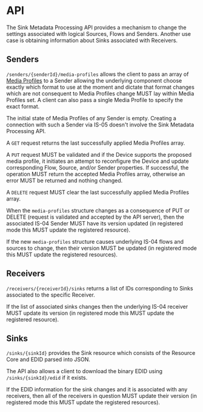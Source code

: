 # API

The Sink Metadata Processing API provides a mechanism to change the settings associated with logical Sources, Flows and Senders. Another use case is obtaining information about Sinks associated with Receivers.

## Senders

`/senders/{senderId}/media-profiles` allows the client to pass an array of [Media Profiles](1.0.%20Overview.md#media-profile) to a Sender allowing the underlying component choose exactly which format to use at the moment and dictate that format changes which are not consequent to Media Profiles change MUST lay within Media Profiles set. A client can also pass a single Media Profile to specify the exact format.

The initial state of Media Profiles of any Sender is empty. Creating a connection with such a Sender via IS-05 doesn't involve the Sink Metadata Processing API.

A `GET` request returns the last successfully applied Media Profiles array.

A `PUT` request MUST be validated and if the Device supports the proposed media profile, it initiates an attempt to reconfigure the Device and update corresponding Flow, Source, and/or Sender properties. If successful, the operation MUST return the accepted Media Profiles array, otherwise an error MUST be returned and nothing changed.

A `DELETE` request MUST clear the last successfully applied Media Profiles array.

When the `media-profiles` structure changes as a consequence of PUT or DELETE (request is validated and accepted by the API server), then the associated IS-04 Sender MUST have its version updated (in registered mode this MUST update the registered resource).

If the new `media-profiles` structure causes underlying IS-04 flows and sources to change, then their version MUST be updated (in registered mode this MUST update the registered resources).

## Receivers

`/receivers/{receiverId}/sinks` returns a list of IDs corresponding to Sinks associated to the specific Receiver.

If the list of associated sinks changes then the underlying IS-04 receiver MUST update its version (in registered mode this MUST update the registered resource).

## Sinks

`/sinks/{sinkId}` provides the Sink resource which consists of the Resource Core and EDID parsed into JSON.

The API also allows a client to download the binary EDID using `/sinks/{sinkId}/edid` if it exists.

If the EDID information for the sink changes and it is associated with any receivers, then all of the receivers in question MUST update their version (in registered mode this MUST update the registered resources).
